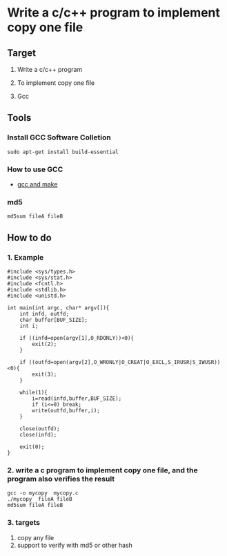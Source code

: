 # Write a c/c++ program to implement copy one file

## Target
1. Write a c/c++ program

2. To implement copy one file

3. Gcc

## Tools

### Install GCC Software Colletion
```
sudo apt-get install build-essential
```
### How to use GCC
* [gcc and make](https://www3.ntu.edu.sg/home/ehchua/programming/cpp/gcc_make.html)

### md5
```
md5sum fileA fileB
```

## How to do

### 1. Example

```
#include <sys/types.h>
#include <sys/stat.h>
#include <fcntl.h>
#include <stdlib.h>
#include <unistd.h>

int main(int argc, char* argv[]){
	int infd, outfd;
	char buffer[BUF_SIZE];
	int i;
	
	if ((infd=open(argv[1],O_RDONLY))<0){
		exit(2);	
	}

	if ((outfd=open(argv[2],O_WRONLY|O_CREAT|O_EXCL,S_IRUSR|S_IWUSR))<0){
		exit(3);	
	}

	while(1){
		i=read(infd,buffer,BUF_SIZE);
		if (i<=0) break;
		write(outfd,buffer,i);
	}

	close(outfd);
	close(infd);

	exit(0);
}
```

### 2. write a c program to implement copy one file, and the program also verifies the result

```
gcc -o mycopy  mycopy.c
./mycopy  fileA fileB
md5sum fileA fileB
```

### 3. targets

1. copy any file
2. support to verify with md5 or other hash